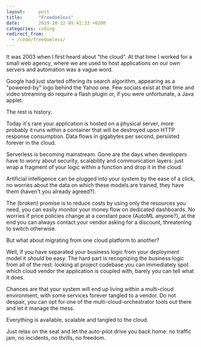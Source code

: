```yaml
---
layout:     post
title:      "Freedomless"
date:       2019-10-22 09:41:33 +0200
categories: coding
redirect_from:
  - /code/freedomless/
---
```


It was 2003 when I first heard about "the cloud". At that time I worked for a small web agency, where we are used to host applications on our own servers and automation was a vague word.

Google had just started offering its search algorithm, appearing as a "powered-by" logo behind the Yahoo one. Few socials exist at that time and video streaming do require a flash plugin or, if you were unfortunate, a Java applet.   

The rest is history.

Today it's rare your application is hosted on a physical server, more probably it runs within a container that will be destroyed upon HTTP response consumption. Data flows in gigabytes per second, persisted forever in the cloud. 

Serverless is becoming mainstream. Gone are the days when developers have to worry about security, scalability and communication layers: just wrap a fragment of your logic within a function and drop it in the cloud.

Artificial intelligence can be plugged into your system by the ease of a click, no worries about the data on which these models are trained, they have them (haven't you already agreed?).

The (broken) promise is to reduce costs by using only the resources you need, you can easily monitor your money flow on dedicated dashboards. No worries if price policies change at a constant pace (AutoML anyone?), at the end you can always contact your vendor asking for a discount, threatening to switch otherwise.

But what about migrating from one cloud platform to another?  

Well, if you have separated your business logic from your deployment model it *should* be easy.  The hard part is recognizing the business logic from all of the rest: looking at project codebase you can immediately spot which cloud vendor the application is coupled with, barely you can tell what it does.

Chances are that your system will end up living within a multi-cloud environment, with some services forever tangled to a vendor. Do not despair, you can opt for one of the multi-cloud-orchestrator tools out there and let it manage the mess.

Everything is available, scalable and tangled to the cloud.  

Just relax on the seat and let the auto-pilot drive you back home: no traffic jam, no incidents, no thrills, no freedom.
